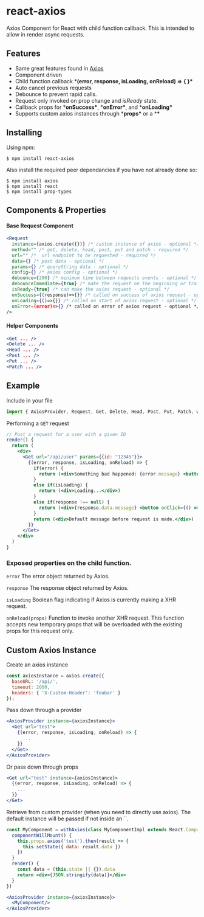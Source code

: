 # react-axios

Axios Component for React with child function callback.
This is intended to allow in render async requests.

## Features

- Same great features found in [Axios](https://github.com/mzabriskie/axios)
- Component driven
- Child function callback ***(error, response, isLoading, onReload) => { }\***
- Auto cancel previous requests
- Debounce to prevent rapid calls.
- Request only invoked on prop change and *isReady* state.
- Callback props for ***onSuccess\***, ***onError\***, and ***onLoading\***
- Supports custom axios instances through ***props\*** or a ***\***

## Installing

Using npm:

```
$ npm install react-axios
```

Also install the required peer dependancies if you have not already done so:

```
$ npm install axios
$ npm install react
$ npm install prop-types
```

## Components & Properties

#### Base Request Component

```jsx
<Request
  instance={axios.create({})} /* custom instance of axios - optional */
  method="" /* get, delete, head, post, put and patch - required */
  url="" /*  url endpoint to be requested - required */
  data={} /* post data - optional */
  params={} /* queryString data - optional */
  config={} /* axios config - optional */
  debounce={200} /* minimum time between requests events - optional */
  debounceImmediate={true} /* make the request on the beginning or trailing end of debounce - optional */
  isReady={true} /* can make the axios request - optional */
  onSuccess={(response)=>{}} /* called on success of axios request - optional */
  onLoading={()=>{}} /* called on start of axios request - optional */
  onError=(error)=>{} /* called on error of axios request - optional */
/>
```

#### Helper Components

```jsx
<Get ... />
<Delete ... />
<Head ... />
<Post ... />
<Put ... />
<Patch ... />
```

## Example

Include in your file

```jsx
import { AxiosProvider, Request, Get, Delete, Head, Post, Put, Patch, withAxios } from 'react-axios'
```

Performing a `GET` request

```jsx
// Post a request for a user with a given ID
render() {
  return (
    <div>
      <Get url="/api/user" params={{id: "12345"}}>
        {(error, response, isLoading, onReload) => {
          if(error) {
            return (<div>Something bad happened: {error.message} <button onClick={() => onReload({ params: { reload: true } })}>Retry</button></div>)
          }
          else if(isLoading) {
            return (<div>Loading...</div>)
          }
          else if(response !== null) {
            return (<div>{response.data.message} <button onClick={() => onReload({ params: { refresh: true } })}>Refresh</button></div>)
          }
          return (<div>Default message before request is made.</div>)
        }}
      </Get>
    </div>
  )
}
```

### Exposed properties on the child function.

`error` The error object returned by Axios.

`response` The response object returned by Axios.

`isLoading` Boolean flag indicating if Axios is currently making a XHR request.

`onReload(props)` Function to invoke another XHR request. This function accepts new temporary props that will be overloaded with the existing props for this request only.

## Custom Axios Instance

Create an axios instance

```jsx
const axiosInstance = axios.create({
  baseURL: '/api/',
  timeout: 2000,
  headers: { 'X-Custom-Header': 'foobar' }
});
```



Pass down through a provider

```jsx
<AxiosProvider instance={axiosInstance}>
  <Get url="test">
    {(error, response, isLoading, onReload) => {
      ...
    }}
  </Get>
</AxiosProvider>
```



Or pass down through props

```jsx
<Get url="test" instance={axiosInstance}>
  {(error, response, isLoading, onReload) => {
    ...
  }}
</Get>
```



Retrieve from custom provider (when you need to directly use axios).
The default instance will be passed if not inside an ``.

```jsx
const MyComponent = withAxios(class MyComponentImpl extends React.Component {
  componentWillMount() {
    this.props.axios('test').then(result => {
      this.setState({ data: result.data })
    })
  }
  render() {
    const data = (this.state || {}).data
    return <div>{JSON.stringify(data)}</div>
  }
})

<AxiosProvider instance={axiosInstance}>
  <MyComponent/>
</AxiosProvider>
```